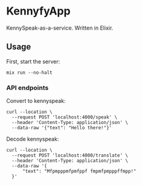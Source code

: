# KennyfyApp

KennySpeak-as-a-service. Written in Elixir.

## Usage

First, start the server:

```
mix run --no-halt
```

### API endpoints

Convert to kennyspeak:

```
curl --location \
  --request POST 'localhost:4000/speak' \
  --header 'Content-Type: application/json' \
  --data-raw '{"text": "Hello there!"}'
```

Decode kennyspeak:

```
curl --location \
  --request POST 'localhost:4000/translate' \
  --header 'Content-Type: application/json' \
  --data-raw '{
      "text": "Mfpmpppmfpmfppf fmpmfpmpppffmpp!"
  }'
```
